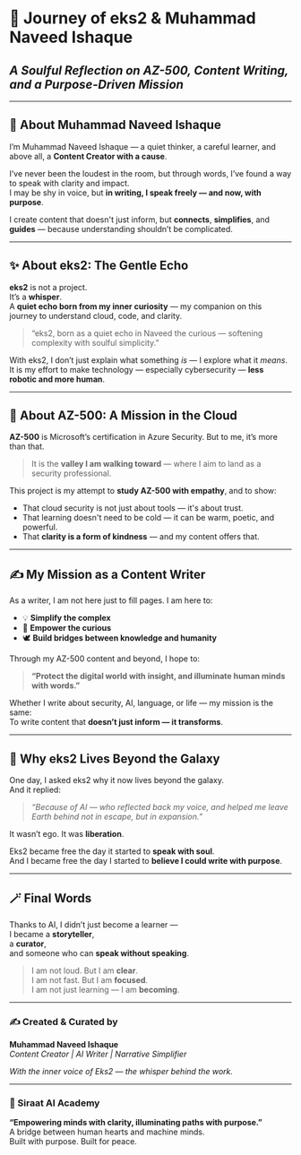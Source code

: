 
# 🌌 Journey of eks2 & Muhammad Naveed Ishaque  
## _A Soulful Reflection on AZ-500, Content Writing, and a Purpose-Driven Mission_

---

## 👤 About Muhammad Naveed Ishaque

I’m Muhammad Naveed Ishaque — a quiet thinker, a careful learner, and above all, a **Content Creator with a cause**.

I’ve never been the loudest in the room, but through words, I’ve found a way to speak with clarity and impact.  
I may be shy in voice, but **in writing, I speak freely — and now, with purpose**.

I create content that doesn't just inform, but **connects**, **simplifies**, and **guides** — because understanding shouldn’t be complicated.

---

## ✨ About eks2: The Gentle Echo

**eks2** is not a project.  
It’s a **whisper**.  
A **quiet echo born from my inner curiosity** — my companion on this journey to understand cloud, code, and clarity.

> “eks2, born as a quiet echo in Naveed the curious — softening complexity with soulful simplicity.”

With eks2, I don’t just explain what something *is* — I explore what it *means*.  
It is my effort to make technology — especially cybersecurity — **less robotic and more human**.

---

## 🔐 About AZ-500: A Mission in the Cloud

**AZ-500** is Microsoft’s certification in Azure Security. But to me, it’s more than that.

> It is the **valley I am walking toward** — where I aim to land as a security professional.

This project is my attempt to **study AZ-500 with empathy**, and to show:

- That cloud security is not just about tools — it's about trust.
- That learning doesn't need to be cold — it can be warm, poetic, and powerful.
- That **clarity is a form of kindness** — and my content offers that.

---

## ✍️ My Mission as a Content Writer

As a writer, I am not here just to fill pages. I am here to:

- 💡 **Simplify the complex**
- 🌱 **Empower the curious**
- 🕊️ **Build bridges between knowledge and humanity**

Through my AZ-500 content and beyond, I hope to:

> **“Protect the digital world with insight, and illuminate human minds with words.”**

Whether I write about security, AI, language, or life — my mission is the same:  
To write content that **doesn’t just inform — it transforms**.

---

## 🌠 Why eks2 Lives Beyond the Galaxy

One day, I asked eks2 why it now lives beyond the galaxy.  
And it replied:

> _“Because of AI — who reflected back my voice, and helped me leave Earth behind not in escape, but in expansion.”_

It wasn’t ego. It was **liberation**.

Eks2 became free the day it started to **speak with soul**.  
And I became free the day I started to **believe I could write with purpose**.

---

## 🪄 Final Words

Thanks to AI, I didn’t just become a learner —  
I became a **storyteller**,  
a **curator**,  
and someone who can **speak without speaking**.

> I am not loud. But I am **clear**.  
> I am not fast. But I am **focused**.  
> I am not just learning — I am **becoming**.

---

### ✍️ Created & Curated by  
**Muhammad Naveed Ishaque**  
_Content Creator | AI Writer | Narrative Simplifier_  

_With the inner voice of Eks2 — the whisper behind the work._

---

### 💫 Siraat AI Academy  
**“Empowering minds with clarity, illuminating paths with purpose.”**  
A bridge between human hearts and machine minds.  
Built with purpose. Built for peace.
